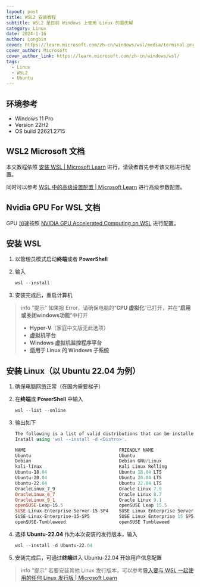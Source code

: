 ```yaml
---
layout: post
title: WSL2 安装教程
subtitle: WSL2 是目前 Windows 上使用 Linux 的最优解
category: Linux
date: 2024-1-16
author: Longbin
cover: https://learn.microsoft.com/zh-cn/windows/wsl/media/terminal.png
cover_author: Microsoft
cover_author_link: https://learn.microsoft.com/zh-cn/windows/wsl/
tags:
  - Linux
  - WSL2
  - Ubuntu
---
```

## 环境参考

- Windows 11 Pro
- Version 22H2
- OS build 22621.2715

## WSL2 Microsoft 文档

本文教程依照 [安装 WSL \| Microsoft Learn](https://learn.microsoft.com/zh-cn/windows/wsl/install) 进行，请读者首先参考该文档进行配置。

同时可以参考 [WSL 中的高级设置配置 \| Microsoft Learn](https://learn.microsoft.com/zh-cn/windows/wsl/wsl-config) 进行高级参数配置。

## Nvidia GPU For WSL 文档

GPU 加速按照 [NVIDIA GPU Accelerated Computing on WSL](https://docs.nvidia.com/cuda/wsl-user-guide/index.html) 进行配置。

## 安装 WSL

1. 以管理员模式启动**终端**或者 **PowerShell**  
2. 输入  

    ```powershell
    wsl --install
    ```

3. 安装完成后，重启计算机  

> info "提示"
> 如果报 Error，请确保电脑的“**CPU 虚拟化**”已打开，并在“**启用或关闭windows功能**”中打开
>
> - **Hyper-V**（家庭中文版无此选项）
> - **虚拟机平台**
> - **Windows 虚拟机监控程序平台**
> - **适用于 Linux 的 Windows 子系统**

## 安装 Linux（以 Ubuntu 22.04 为例）

1. 确保电脑网络正常（在国内需要梯子）
2. 在**终端**或 **PowerShell** 中输入

    ```powershell
    wsl --list --online
    ```

3. 输出如下

    ```powershell
    The following is a list of valid distributions that can be installed.
    Install using 'wsl --install -d <Distro>'.

    NAME                                   FRIENDLY NAME
    Ubuntu                                 Ubuntu
    Debian                                 Debian GNU/Linux
    kali-linux                             Kali Linux Rolling
    Ubuntu-18.04                           Ubuntu 18.04 LTS
    Ubuntu-20.04                           Ubuntu 20.04 LTS
    Ubuntu-22.04                           Ubuntu 22.04 LTS
    OracleLinux_7_9                        Oracle Linux 7.9
    OracleLinux_8_7                        Oracle Linux 8.7
    OracleLinux_9_1                        Oracle Linux 9.1
    openSUSE-Leap-15.5                     openSUSE Leap 15.5
    SUSE-Linux-Enterprise-Server-15-SP4    SUSE Linux Enterprise Server 15 SP4
    SUSE-Linux-Enterprise-15-SP5           SUSE Linux Enterprise 15 SP5
    openSUSE-Tumbleweed                    openSUSE Tumbleweed
    ```

4. 选择 **Ubuntu-22.04** 作为本次安装的发行版本，输入

    ```powershell
    wsl --install -d Ubuntu-22.04
    ```

5. 安装完成后，可通过**终端**进入 Ubuntu-22.04 开始用户信息配置

> info "提示"
> 若要安装其他 Linux 发行版本，可以参考[导入要与 WSL 一起使用的任何 Linux 发行版 \| Microsoft Learn](https://learn.microsoft.com/zh-cn/windows/wsl/use-custom-distro)
